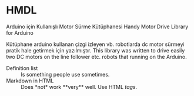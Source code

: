 # HMDL
<dl>
Arduino için Kullanışlı Motor Sürme Kütüphanesi
Handy Motor Drive Library for Arduino


Kütüphane arduino kullanan çizgi izleyen vb. robotlarda dc motor sürmeyi pratik hale getirmek için yazılmıştır.
This library was written to drive easily two DC motors on the line follower etc. robots that running on the Arduino.
<dl>
  <dt>Definition list</dt>
  <dd>Is something people use sometimes.</dd>

  <dt>Markdown in HTML</dt>
  <dd>Does *not* work **very** well. Use HTML <em>tags</em>.</dd>
</dl></dl>

